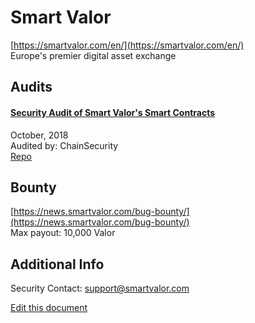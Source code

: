 
# Smart Valor
  
[https://smartvalor.com/en/](https://smartvalor.com/en/)<br>
Europe's premier digital asset exchange


## Audits



#### [Security Audit of Smart Valor's Smart Contracts](https://github.com/ChainSecurity/audits/blob/master/ChainSecurity_SmartValor.pdf)

October, 2018<br>
Audited by: ChainSecurity<br>
[Repo](https://github.com/smartvalor/valor-membership/tree/master/contracts/membership)
      

  

## Bounty

[https://news.smartvalor.com/bug-bounty/](https://news.smartvalor.com/bug-bounty/)<br>
Max payout: 10,000 Valor


## Additional Info

Security Contact: support@smartvalor.com


[Edit this document](https://github.com/ConsenSys/blockchainSecurityDB/blob/master/projects/smart-valor.json)